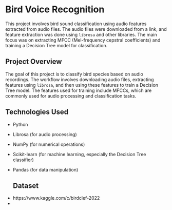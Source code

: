 # Bird Voice Recognition

This project involves bird sound classification using audio features extracted from audio files. The audio files were downloaded from a link, and feature extraction was done using `librosa` and other libraries. The main focus was on extracting MFCC (Mel-frequency cepstral coefficients) and training a Decision Tree model for classification.

## Project Overview

The goal of this project is to classify bird species based on audio recordings. The workflow involves downloading audio files, extracting features using `librosa`, and then using these features to train a Decision Tree model. The features used for training include MFCCs, which are commonly used for audio processing and classification tasks.

## Technologies Used

- Python
- Librosa (for audio processing)
- NumPy (for numerical operations)
- Scikit-learn (for machine learning, especially the Decision Tree classifier)
- Pandas (for data manipulation)

  ## Dataset
  <li>https://www.kaggle.com/c/birdclef-2022<li/>
